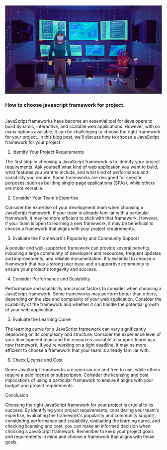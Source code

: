 ![How to choose javascript framework for project](/images/blog-image-6.jpg)

### How to choose javascript framework for project.
<br>
JavaScript frameworks have become an essential tool for developers to build dynamic, interactive, and scalable web applications. However, with so many options available, it can be challenging to choose the right framework for your project. In this blog post, we'll discuss how to choose a JavaScript framework for your project.

1. Identify Your Project Requirements

The first step in choosing a JavaScript framework is to identify your project requirements. Ask yourself what kind of web application you want to build, what features you want to include, and what kind of performance and scalability you require. Some frameworks are designed for specific purposes, such as building single-page applications (SPAs), while others are more versatile.

2. Consider Your Team's Expertise

Consider the expertise of your development team when choosing a JavaScript framework. If your team is already familiar with a particular framework, it may be more efficient to stick with that framework. However, if your team is open to learning a new framework, it may be beneficial to choose a framework that aligns with your project requirements.

3. Evaluate the Framework's Popularity and Community Support

A popular and well-supported framework can provide several benefits, including a large community of developers and resources, frequent updates and improvements, and reliable documentation. It's essential to choose a framework that has a strong user base and a supportive community to ensure your project's longevity and success.

4. Consider Performance and Scalability

Performance and scalability are crucial factors to consider when choosing a JavaScript framework. Some frameworks may perform better than others, depending on the size and complexity of your web application. Consider the scalability of the framework and whether it can handle the potential growth of your web application.

5. Evaluate the Learning Curve

The learning curve for a JavaScript framework can vary significantly depending on its complexity and structure. Consider the experience level of your development team and the resources available to support learning a new framework. If you're working on a tight deadline, it may be more efficient to choose a framework that your team is already familiar with.

6. Check License and Cost

Some JavaScript frameworks are open source and free to use, while others require a paid license or subscription. Consider the licensing and cost implications of using a particular framework to ensure it aligns with your budget and project requirements.

Conclusion

Choosing the right JavaScript framework for your project is crucial to its success. By identifying your project requirements, considering your team's expertise, evaluating the framework's popularity and community support, considering performance and scalability, evaluating the learning curve, and checking licensing and cost, you can make an informed decision when choosing a JavaScript framework. Remember to keep your project goals and requirements in mind and choose a framework that aligns with those goals.